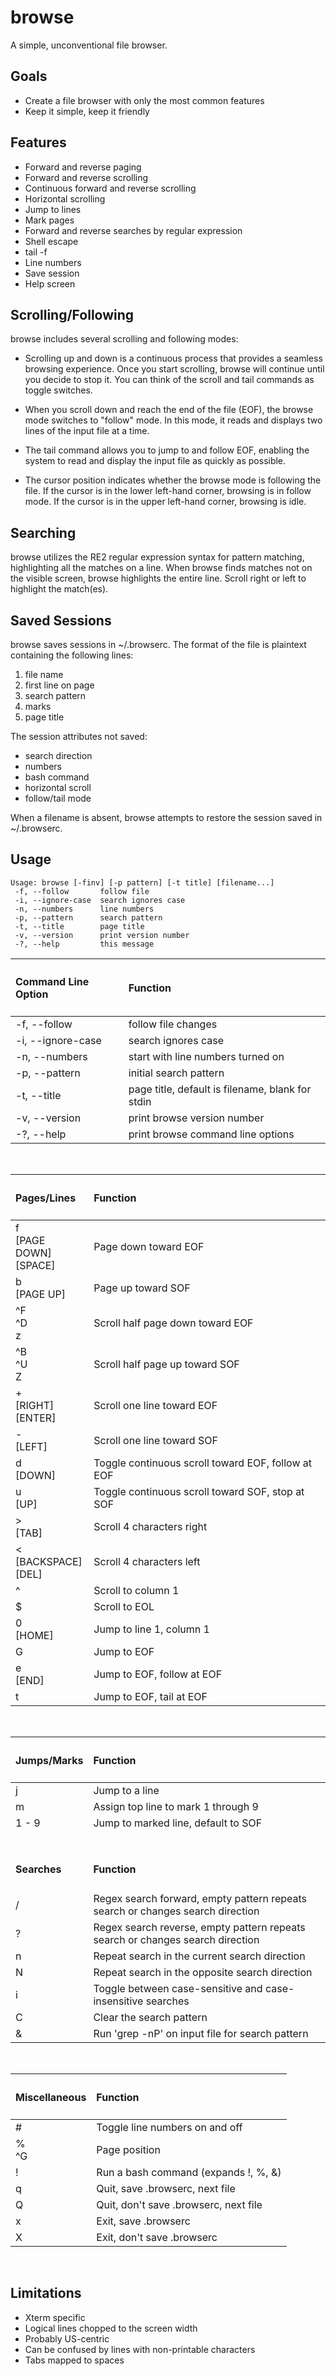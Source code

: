 # browse

A simple, unconventional file browser.

## Goals

- Create a file browser with only the most common features
- Keep it simple, keep it friendly

## Features

- Forward and reverse paging
- Forward and reverse scrolling
- Continuous forward and reverse scrolling
- Horizontal scrolling
- Jump to lines
- Mark pages
- Forward and reverse searches by regular expression
- Shell escape
- tail -f
- Line numbers
- Save session
- Help screen

## Scrolling/Following

browse includes several scrolling and following modes:

- Scrolling up and down is a continuous process that provides a seamless browsing experience. Once you start scrolling, browse will continue until you decide to stop it. You can think of the scroll and tail commands as toggle switches.

- When you scroll down and reach the end of the file (EOF), the browse mode switches to "follow" mode. In this mode, it reads and displays two lines of the input file at a time.

- The tail command allows you to jump to and follow EOF, enabling the system to read and display the input file as quickly as possible.

- The cursor position indicates whether the browse mode is following the file. If the cursor is in the lower left-hand corner, browsing is in follow mode. If the cursor is in the upper left-hand corner, browsing is idle.

## Searching

browse utilizes the RE2 regular expression syntax for pattern matching, highlighting all the matches on a line. When browse finds matches not on the visible screen, browse highlights the entire line. Scroll right or left to highlight the match(es).

## Saved Sessions

browse saves sessions in ~/.browserc. The format of the file is plaintext containing the following lines:

1. file name
2. first line on page
3. search pattern
4. marks
5. page title

The session attributes not saved:

- search direction
- numbers
- bash command
- horizontal scroll
- follow/tail mode

When a filename is absent, browse attempts to restore the session saved in ~/.browserc.

## Usage

    Usage: browse [-finv] [-p pattern] [-t title] [filename...]
     -f, --follow       follow file
     -i, --ignore-case  search ignores case
     -n, --numbers      line numbers
     -p, --pattern      search pattern
     -t, --title        page title
     -v, --version      print version number
     -?, --help         this message

| <h4>Command Line Option</h4> | <h4>Function</h4>                                |
| :--------------------------- | :----------------------------------------------- |
| -f, --follow                 | follow file changes                              |
| -i, --ignore-case            | search ignores case                              |
| -n, --numbers                | start with line numbers turned on                |
| -p, --pattern                | initial search pattern                           |
| -t, --title                  | page title, default is filename, blank for stdin |
| -v, --version                | print browse version number                      |
| -?, --help                   | print browse command line options                |

<br>

| <h4>Pages/Lines</h4>          | <h4>Function</h4>                                  |
| :---------------------------- | :------------------------------------------------- |
| f<br> [PAGE DOWN]<br> [SPACE] | Page down toward EOF                               |
| b<br> [PAGE UP]               | Page up toward SOF                                 |
| ^F<br> ^D<br> z               | Scroll half page down toward EOF                   |
| ^B<br> ^U<br> Z               | Scroll half page up toward SOF                     |
| +<br> [RIGHT]<br> [ENTER]     | Scroll one line toward EOF                         |
| -<br> [LEFT]                  | Scroll one line toward SOF                         |
| d<br> [DOWN]                  | Toggle continuous scroll toward EOF, follow at EOF |
| u<br> [UP]                    | Toggle continuous scroll toward SOF, stop at SOF   |
| ><br> [TAB]                   | Scroll 4 characters right                          |
| <<br> [BACKSPACE]<br> [DEL]   | Scroll 4 characters left                           |
| ^                             | Scroll to column 1                                 |
| $                             | Scroll to EOL                                      |
| 0<br> [HOME]                  | Jump to line 1, column 1                           |
| G                             | Jump to EOF                                        |
| e<br> [END]                   | Jump to EOF, follow at EOF                         |
| t                             | Jump to EOF, tail at EOF                           |

<br>

| <h4>Jumps/Marks</h4> | <h4>Function</h4>                                                              |
| :------------------- | :----------------------------------------------------------------------------- |
| j                    | Jump to a line                                                                 |
| m                    | Assign top line to mark 1 through 9                                            |
| 1 - 9                | Jump to marked line, default to SOF                                            |
| &nbsp;               | &nbsp;                                                                         |
| <h4>Searches</h4>    | <h4>Function</h4>                                                              |
| /                    | Regex search forward, empty pattern repeats search or changes search direction |
| ?                    | Regex search reverse, empty pattern repeats search or changes search direction |
| n                    | Repeat search in the current search direction                                  |
| N                    | Repeat search in the opposite search direction                                 |
| i                    | Toggle between case-sensitive and case-insensitive searches                    |
| C                    | Clear the search pattern                                                       |
| &                    | Run 'grep -nP' on input file for search pattern                                |

<br>

| <h4>Miscellaneous</h4> | <h4>Function</h4>                     |
| :--------------------- | :------------------------------------ |
| #                      | Toggle line numbers on and off        |
| %<br> ^G               | Page position                         |
| !                      | Run a bash command (expands !, %, &)  |
| q                      | Quit, save .browserc, next file       |
| Q                      | Quit, don't save .browserc, next file |
| x                      | Exit, save .browserc                  |
| X                      | Exit, don't save .browserc            |

<br>

## Limitations

- Xterm specific
- Logical lines chopped to the screen width
- Probably US-centric
- Can be confused by lines with non-printable characters
- Tabs mapped to spaces
